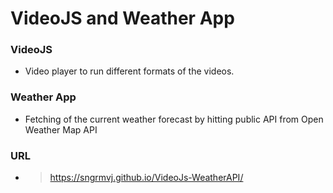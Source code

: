 
# VideoJS and Weather App

### VideoJS
- Video player to run different formats of the videos.

### Weather App
- Fetching of the current weather forecast by hitting public API from 
    Open Weather Map API
    
### URL 
- > https://sngrmvj.github.io/VideoJs-WeatherAPI/
